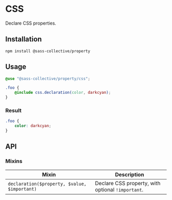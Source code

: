 # CSS

Declare CSS properties.

## Installation

```shell
npm install @sass-collective/property
```

## Usage

```scss
@use "@sass-collective/property/css";

.foo {
    @include css.declaration(color, darkcyan);
}
```

### Result

```css
.foo {
    color: darkcyan;
}
```

## API

### Mixins

| Mixin | Description |
| --- | --- |
| `declaration($property, $value, $important)` | Declare CSS property, with optional `!important`. |
